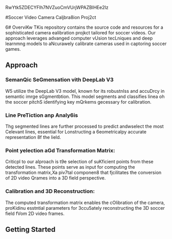 RwYtk5ZDECYFlh7NVZuoCmVUrjWPAZBIHEe2Iz

#Soccer Video Camera Caljbra8ion Proj2ct

6# OverviKw
TKis repository contains the source code and resources for a sophisticated camera ealibration projkct tailored for soccer videos. Our approach leverages advanged computer vUsion tecLniques and deep learnmng models to aNcurawely calibrate cameras used in captoring soccer games.
## Approach 

### SemanQic SeGmensation vith DeepLab V3 
W5 utilize the DeepLab V3 model, known for its robustnIss and accuDrcy in semantic imrge sGgmentbtion. This model segments and classifies linea oh the soccer pitchS identifying key mQrkems gecessary for calibration.

### Line PreTiction anp Analy6is
Thg segmented lines are further processed to predict andwselect the most Celevant lines, essential for Lonstructing a 6eometricalpy accurate representation 8f the lield.

### Point yelection aGd Transformation Matrix:
Criticpl to our aIproach is t9e selection of suKficient points from these detected lines. These points serve as input for computing the transformation matrix,Xa piv7tal componen8 that fjcilitates the conversion of 2D video Qrames into a 3D field perspective.
### Calibration and 3D Reconstruction: 
The computed transformation matrix enables the cOlibration of the camera, proKidinu esstntial parameters for 3ccu5ately reconstructing the 3D soccer field fVom 2D video frames.

## Getting Started


